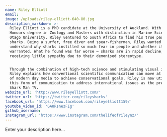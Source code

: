 ```yaml
---
name: Riley Elliott
email:
image: /uploads/riley-elliott-640-80.jpg
description_markdown: >-
  Riley Elliott is a PhD candidate at the University of Auckland. With an
  Honours degree in Zoology and Masters with distinction in Marine Science from
  Otago University, Riley ventured to South Africa to find his true passion -
  sharks. Being a surfer, free diver and spear-fisherman, Riley wanted to
  understand why sharks instilled so much fear in people and whether it was
  warranted. What he found was far worse – sharks are in rapid decline,
  receiving little sympathy due to their demonised stereotype.


  Through the combination of high-tech science and stimulating visual imagery,
  Riley explains how conventional scientific communication can move at the speed
  of modern day media to achieve conservational goals. Riley is now utilising
  this form of communication to address international issues as the presenter of
  Shark Man TV.
website_url: 'http://www.rileyelliott.com/'
twitter_url: 'https://twitter.com/rileysharks'
facebook_url: 'https://www.facebook.com/rileyelliott159/'
youtube_video_id: 'GA8RsnezFIg'
github_username:
instagram_url: 'https://www.instagram.com/thelifeofrileynz/'
---
```


Enter your description here...
